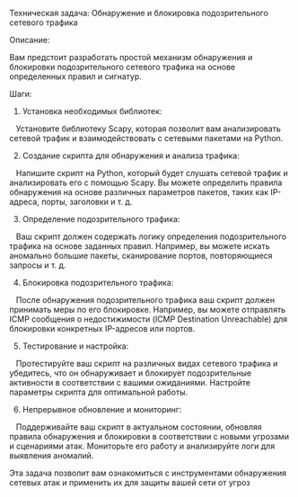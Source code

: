 Техническая задача: Обнаружение и блокировка подозрительного сетевого трафика

Описание:

Вам предстоит разработать простой механизм обнаружения и блокировки подозрительного сетевого трафика на основе определенных правил и сигнатур.

Шаги:

1. Установка необходимых библиотек:

   Установите библиотеку Scapy, которая позволит вам анализировать сетевой трафик и взаимодействовать с сетевыми пакетами на Python.

2. Создание скрипта для обнаружения и анализа трафика:

   Напишите скрипт на Python, который будет слушать сетевой трафик и анализировать его с помощью Scapy. Вы можете определить правила обнаружения на основе различных параметров пакетов, таких как IP-адреса, порты, заголовки и т. д.

3. Определение подозрительного трафика:

   Ваш скрипт должен содержать логику определения подозрительного трафика на основе заданных правил. Например, вы можете искать аномально большие пакеты, сканирование портов, повторяющиеся запросы и т. д.

4. Блокировка подозрительного трафика:

   После обнаружения подозрительного трафика ваш скрипт должен принимать меры по его блокировке. Например, вы можете отправлять ICMP сообщения о недостижимости (ICMP Destination Unreachable) для блокировки конкретных IP-адресов или портов.

5. Тестирование и настройка:

   Протестируйте ваш скрипт на различных видах сетевого трафика и убедитесь, что он обнаруживает и блокирует подозрительные активности в соответствии с вашими ожиданиями. Настройте параметры скрипта для оптимальной работы.

6. Непрерывное обновление и мониторинг:

   Поддерживайте ваш скрипт в актуальном состоянии, обновляя правила обнаружения и блокировки в соответствии с новыми угрозами и сценариями атак. Мониторьте его работу и анализируйте логи для выявления аномалий.

Эта задача позволит вам ознакомиться с инструментами обнаружения сетевых атак и применить их для защиты вашей сети от угроз